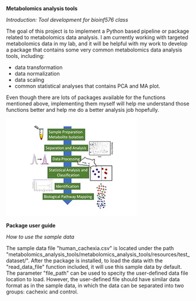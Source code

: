 **Metabolomics analysis tools**

*Introduction: Tool development for bioinf576 class*

The goal of this project is to implement a Python based pipeline or package related to metabolomics data analysis. I am currently working with targeted metabolomics data in my lab, and it will be helpful with my work to develop a package that contains some very common metabolomics data analysis tools, including:
* data transformation
* data normalization
* data scaling
* common statistical analyses that contains PCA and MA plot. 

Even though there are lots of packages available for the functions mentioned above, implementing them myself will help me understand those functions better and help me do a better analysis job hopefully.  

![metabolomics analysis workflow](resources/images/mwf.gif)

**Package user guide**

*How to use the sample data*

The sample data file "human_cachexia.csv" is located under the path "metabolomics_analysis_tools/metabolomics_analysis_tools/resources/test_dataset/". After the package is installed, to load the data with the "read_data_file" function included, it will use this sample data by default. The parameter "file_path" can be used to specity the user-defined data file location to load. However, the user-defined file should have similar data format as in the sample data, in which the data can be separated into two groups: cachexic and control.

